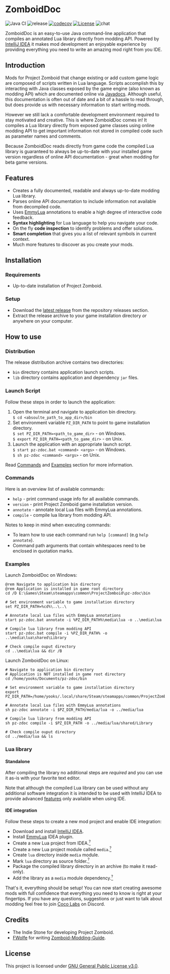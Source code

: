# ZomboidDoc

![Java CI](https://github.com/yooksi/pz-zdoc/workflows/Java%20CI/badge.svg?branch=dev) ![release](https://img.shields.io/github/v/release/yooksi/pz-zdoc) [![codecov](https://codecov.io/gh/yooksi/pz-zdoc/branch/master/graph/badge.svg?token=4D4PT2512I)](https://codecov.io/gh/yooksi/pz-zdoc) [![License](https://img.shields.io/github/license/yooksi/pz-zdoc)](https://www.gnu.org/licenses/) ![chat](https://img.shields.io/discord/717757483376050203?color=7289DA)

ZomboidDoc is an easy-to-use Java command-line application that compiles an annotated Lua library directly from modding API. Powered by [IntelliJ IDEA](https://www.jetbrains.com/idea/) it makes mod development an enjoyable experience by providing everything you need to write an amazing mod right from you IDE.

## Introduction

Mods for Project Zomboid that change existing or add custom game logic are composed of scripts written in Lua language. Scripts accomplish this by interacting with Java classes exposed by the game engine (also known as modding API) which are documented online via [Javadocs](https://projectzomboid.com/modding/). Although useful, this documentation is often out of date and a bit of a hassle to read through, but does provide us with necessary information to start writing mods.

However we still lack a comfortable development environment required to stay motivated and creative. This is where ZomboidDoc comes in! It compiles a Lua library directly from exposed game classes using online modding API to get important information not stored in compiled code such as parameter names and comments.

Because ZomboidDoc reads directly from game code the compiled Lua library is guaranteed to always be up-to-date with your installed game version regardless of online API documentation - great when modding for beta game versions.

## Features

- Creates a fully documented, readable and always up-to-date modding Lua library.
- Parses online API documentation to include information not available from decompiled code.
- Uses [EmmyLua](https://github.com/EmmyLua/IntelliJ-EmmyLua) annotations to enable a high degree of interactive code feedback.
- **Syntax highlighting** for Lua language to help you navigate your code.
- On the fly **code inspection** to identify problems and offer solutions.
- **Smart completion** that gives you a list of relevant symbols in current context.
- Much more features to discover as you create your mods.

## Installation

### Requirements

- Up-to-date installation of Project Zomboid.

### Setup

- Download the [latest release](https://github.com/yooksi/pz-zdoc/releases/latest) from the repository releases section.
- Extract the release archive to your game installation directory <i>or</i> anywhere on your computer.

## How to use

### Distribution

The release distribution archive contains two directories:

- `bin` directory contains application launch scripts.
- `lib` directory contains application and dependency `jar` files.

### Launch Script

Follow these steps in order to launch the application:

1. Open the terminal and navigate to application bin directory.  
   `$ cd <absoulte_path_to_app_dir>/bin`
2. Set environment variable `PZ_DIR_PATH` to point to game installation directory.  
   `$ set PZ_DIR_PATH=<path_to_game_dir>` - on Windows.  
   `$ export PZ_DIR_PATH=<path_to_game_dir>` - on Unix.
3. Launch the application with an appropriate launch script.  
   `$ start pz-zdoc.bat <command> <args>` - on Windows.  
   `$ sh pz-zdoc <command> <args>` - on Unix.

Read [Commands](#commands) and [Examples](#examples) section for more information.

### Commands

Here is an overview list of available commands:

- `help` - print command usage info for all available commands.
- `version` - print Project Zomboid game installation version.
- `annotate` - annotate local Lua files with EmmyLua annotations.
- `compile` - compile lua library from modding API.

Notes to keep in mind when executing commands:

- To learn how to use each command run `help [command]` (e.g `help annotate`).
- Command path arguments that contain whitespaces need to be enclosed in quotation marks.

### Examples

Launch ZomboidDoc on Windows:

```batch
@rem Navigate to application bin directory
@rem Application is installed in game root directory
cd /D E:\Games\Steam\steamapps\common\ProjectZomboid\pz-zdoc\bin

# Set environment variable to game installation directory
set PZ_DIR_PATH=%cd%\..\..\

# Annotate local Lua files with EmmyLua annotations
start pz-zdoc.bat annotate -i %PZ_DIR_PATH%\media\lua -o ..\media\lua

# Compile lua library from modding API
start pz-zdoc.bat compile -i %PZ_DIR_PATH% -o ..\media\lua\shared\Library

# Check compile ouput directory
cd ..\media\lua && dir /B
```

Launch ZomboidDoc on Linux:

```shell
# Navigate to application bin directory
# Application is NOT installed in game root directory
cd /home/yooks/Documents/pz-zdoc/bin

# Set environment variable to game installation directory
export PZ_DIR_PATH=/home/yooks/.local/share/Steam/steamapps/common/ProjectZomboid/projectzomboid

# Annotate local Lua files with EmmyLua annotations
sh pz-zdoc annotate -i $PZ_DIR_PATH/media/lua -o ../media/lua

# Compile lua library from modding API
sh pz-zdoc compile -i $PZ_DIR_PATH -o ../media/lua/shared/Library

# Check compile ouput directory
cd ../media/lua && ls
```

### Lua library

#### Standalone

After compiling the library no additional steps are *required* and you can use it as-is with your favorite text editor.

Note that although the compiled Lua library can be used without any additional software integration it is intended to be used with IntelliJ IDEA to provide advanced [features](#features) only available when using IDE.

#### IDE integration

Follow these steps to create a new mod project and enable IDE integration:

- Download and install [IntelliJ IDEA](https://www.jetbrains.com/idea/download/).
- Install [EmmyLua](https://plugins.jetbrains.com/plugin/9768-emmylua) IDEA plugin.
- Create a new Lua project from IDEA.[<sup>?</sup>](#ide-integration "File -> New -> Project... -> Lua")
- Create a new Lua project module called `media`.[<sup>?</sup>](#ide-integration "File -> New -> Module... -> Lua")
- Create `lua` directory inside `media` module.
- Mark `lua` directory as source folder.[<sup>?</sup>](#ide-integration "Right click directory in project view -> Mark Directory as -> Sources Root")
- Package the compiled library directory in an archive (to make it read-only).
- Add the library as a `media` module dependency.[<sup>?</sup>](#ide-integration "File -> Project Structure... -> Modules -> media -> Dependencies -> Add (Alt + Insert) -> Library... (Lua Zip Library)")

That's it, everything should be setup! You can now start creating awesome mods with full confidence that everything you need to know is right at your fingertips. If you have any questions, suggestions or just want to talk about modding feel free to join [Coco Labs](https://discord.gg/P634g4gjka) on Discord.

## Credits

- The Indie Stone for developing Project Zomboid.
- [FWolfe](https://github.com/FWolfe/) for writing [Zomboid-Modding-Guide](https://github.com/FWolfe/Zomboid-Modding-Guide).

## License

This project is licensed under [GNU General Public License v3.0](https://github.com/yooksi/pz-zdoc/blob/master/LICENSE.txt).